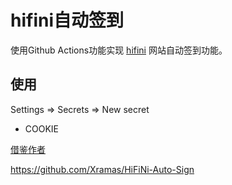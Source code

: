 # hifini自动签到
使用Github Actions功能实现 [hifini](https://www.hifini.com/) 网站自动签到功能。

## 使用
Settings => Secrets => New secret
* COOKIE

[借鉴作者](https://github.com/AlanLang/hifini-auto-sign-in)

https://github.com/Xramas/HiFiNi-Auto-Sign
